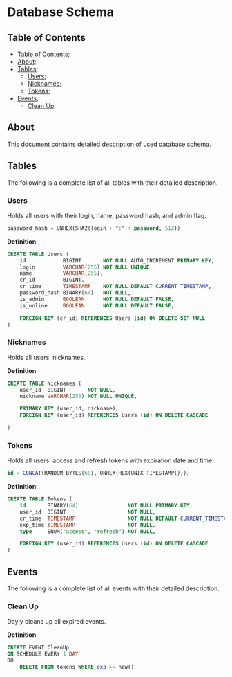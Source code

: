 # Database Schema

## Table of Contents

- [Table of Contents](#table-of-contents);
- [About](#about);
- [Tables](#tables);
  - [Users](#users);
  - [Nicknames](#nicknames);
  - [Tokens](#tokens);
- [Events](#events);
  - [Clean Up](#clean-up).

## About

This document contains detailed description of used database schema.

## Tables

The following is a complete list of all tables with their detailed description.

### Users

Holds all users with their login, name, password hash, and admin flag.

```sql
password_hash = UNHEX(SHA2(login + ":" + password, 512))
```

__Definition__:

```sql
CREATE TABLE Users (
    id            BIGINT       NOT NULL AUTO_INCREMENT PRIMARY KEY,
    login         VARCHAR(255) NOT NULL UNIQUE,
    name          VARCHAR(255),
    cr_id         BIGINT,
    cr_time       TIMESTAMP    NOT NULL DEFAULT CURRENT_TIMESTAMP,
    password_hash BINARY(64)   NOT NULL,
    is_admin      BOOLEAN      NOT NULL DEFAULT FALSE,
    is_online     BOOLEAN      NOT NULL DEFAULT FALSE,

    FOREIGN KEY (cr_id) REFERENCES Users (id) ON DELETE SET NULL
)
```

### Nicknames

Holds all users' nicknames.

__Definition__:

```sql
CREATE TABLE Nicknames (
    user_id  BIGINT       NOT NULL,
    nickname VARCHAR(255) NOT NULL UNIQUE,

    PRIMARY KEY (user_id, nickname),
    FOREIGN KEY (user_id) REFERENCES Users (id) ON DELETE CASCADE

)
```

### Tokens

Holds all users' access and refresh tokens with expiration date and time.

```sql
id = CONCAT(RANDOM_BYTES(60), UNHEX(HEX(UNIX_TIMESTAMP())))
```

__Definition__:

```sql
CREATE TABLE Tokens (
    id       BINARY(64)                NOT NULL PRIMARY KEY,
    user_id  BIGINT                    NOT NULL,
    cr_time  TIMESTAMP                 NOT NULL DEFAULT CURRENT_TIMESTAMP,
    exp_time TIMESTAMP                 NOT NULL,
    type     ENUM("access", "refresh") NOT NULL,

    FOREIGN KEY (user_id) REFERENCES Users (id) ON DELETE CASCADE
)
```

## Events

The following is a complete list of all events with their detailed description.

### Clean Up

Dayly cleans up all expired events.

__Definition__:

```sql
CREATE EVENT CleanUp
ON SCHEDULE EVERY 1 DAY
DO
    DELETE FROM tokens WHERE exp >= now()
```
